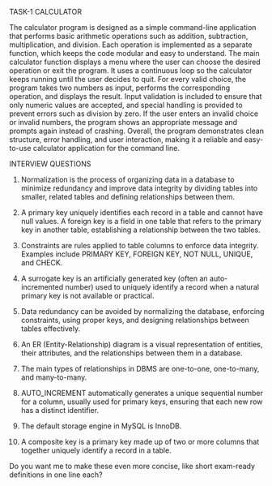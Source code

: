 TASK-1 CALCULATOR

The calculator program is designed as a simple command-line application that performs basic arithmetic operations such as addition, subtraction, multiplication, and division. Each operation is implemented as a separate function, which keeps the code modular and easy to understand. The main calculator function displays a menu where the user can choose the desired operation or exit the program. It uses a continuous loop so the calculator keeps running until the user decides to quit. For every valid choice, the program takes two numbers as input, performs the corresponding operation, and displays the result. Input validation is included to ensure that only numeric values are accepted, and special handling is provided to prevent errors such as division by zero. If the user enters an invalid choice or invalid numbers, the program shows an appropriate message and prompts again instead of crashing. Overall, the program demonstrates clean structure, error handling, and user interaction, making it a reliable and easy-to-use calculator application for the command line.

INTERVIEW QUESTIONS


1. Normalization is the process of organizing data in a database to minimize redundancy and improve data integrity by dividing tables into smaller, related tables and defining relationships between them.

2. A primary key uniquely identifies each record in a table and cannot have null values. A foreign key is a field in one table that refers to the primary key in another table, establishing a relationship between the two tables.

3. Constraints are rules applied to table columns to enforce data integrity. Examples include PRIMARY KEY, FOREIGN KEY, NOT NULL, UNIQUE, and CHECK.

4. A surrogate key is an artificially generated key (often an auto-incremented number) used to uniquely identify a record when a natural primary key is not available or practical.

5. Data redundancy can be avoided by normalizing the database, enforcing constraints, using proper keys, and designing relationships between tables effectively.

6. An ER (Entity-Relationship) diagram is a visual representation of entities, their attributes, and the relationships between them in a database.

7. The main types of relationships in DBMS are one-to-one, one-to-many, and many-to-many.

8. AUTO\_INCREMENT automatically generates a unique sequential number for a column, usually used for primary keys, ensuring that each new row has a distinct identifier.

9. The default storage engine in MySQL is InnoDB.

10. A composite key is a primary key made up of two or more columns that together uniquely identify a record in a table.


Do you want me to make these even more concise, like short exam-ready definitions in one line each?

